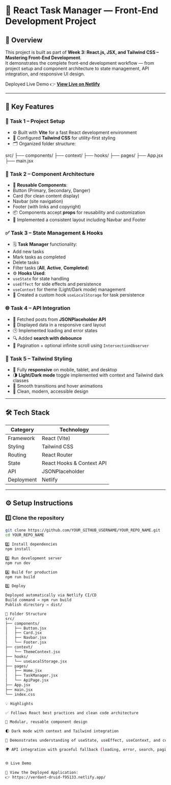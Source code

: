 # 🌟 **React Task Manager — Front-End Development Project**

## 🚀 **Overview**

This project is built as part of **Week 3: React.js, JSX, and Tailwind CSS – Mastering Front-End Development**.  
It demonstrates the complete front-end development workflow — from project setup and component architecture to state management, API integration, and responsive UI design.

Deployed Live Demo 👉 [**View Live on Netlify**](https://verdant-druid-f95133.netlify.app/)

---

## 🧩 **Key Features**

### 🧱 **Task 1 – Project Setup**
- ⚙️ Built with **Vite** for a fast React development environment  
- 💨 Configured **Tailwind CSS** for utility-first styling  
- 🗂️ Organized folder structure:

src/
├── components/
├── context/
├── hooks/
├── pages/
├── App.jsx
├── main.jsx


### 🧠 **Task 2 – Component Architecture**
- 🔘 **Reusable Components**:
- Button (Primary, Secondary, Danger)
- Card (for clean content display)
- Navbar (site navigation)
- Footer (with links and copyright)
- 📦 Components accept **props** for reusability and customization
- 🧩 Implemented a consistent layout including Navbar and Footer

### ✅ **Task 3 – State Management & Hooks**
- 🗒️ **Task Manager** functionality:
- Add new tasks  
- Mark tasks as completed  
- Delete tasks  
- Filter tasks (**All**, **Active**, **Completed**)  
- ⚙️ **Hooks Used**:
- `useState` for state handling  
- `useEffect` for side effects and persistence  
- `useContext` for theme (Light/Dark mode) management  
- 💾 Created a custom hook `useLocalStorage` for task persistence

### 🌐 **Task 4 – API Integration**
- 🔗 Fetched posts from **JSONPlaceholder API**
- 📃 Displayed data in a responsive card layout
- 🕒 Implemented loading and error states
- 🔍 Added **search with debounce**
- 📜 Pagination + optional infinite scroll using `IntersectionObserver`

### 🎨 **Task 5 – Tailwind Styling**
- 📱 Fully **responsive** on mobile, tablet, and desktop  
- 🌗 **Light/Dark mode** toggle implemented with context and Tailwind dark classes  
- 💫 Smooth transitions and hover animations  
- 💎 Clean, modern, accessible design

---

## 🛠️ **Tech Stack**

| Category | Technology |
|-----------|-------------|
| Framework | React (Vite) |
| Styling | Tailwind CSS |
| Routing | React Router |
| State | React Hooks & Context API |
| API | JSONPlaceholder |
| Deployment | Netlify |

---

## ⚙️ **Setup Instructions**

### 1️⃣ **Clone the repository**
```bash
git clone https://github.com/YOUR_GITHUB_USERNAME/YOUR_REPO_NAME.git
cd YOUR_REPO_NAME

2️⃣ Install dependencies
npm install

3️⃣ Run development server
npm run dev

4️⃣ Build for production
npm run build

5️⃣ Deploy

Deployed automatically via Netlify CI/CD
Build command → npm run build
Publish directory → dist/

🧭 Folder Structure
src/
├── components/
│   ├── Button.jsx
│   ├── Card.jsx
│   ├── Navbar.jsx
│   └── Footer.jsx
├── context/
│   └── ThemeContext.jsx
├── hooks/
│   └── useLocalStorage.jsx
├── pages/
│   ├── Home.jsx
│   ├── TaskManager.jsx
│   └── ApiPage.jsx
├── App.jsx
├── main.jsx
└── index.css

💡 Highlights

✅ Follows React best practices and clean code architecture

🧩 Modular, reusable component design

🌓 Dark mode with context and Tailwind integration

🧠 Demonstrates understanding of useState, useEffect, useContext, and custom hooks

🌍 API integration with graceful fallback (loading, error, search, pagination)


🌐 Live Demo

🚀 View the Deployed Application:
👉 https://verdant-druid-f95133.netlify.app/
